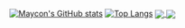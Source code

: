 
[![Maycon's GitHub stats](https://github-readme-stats.vercel.app/api?username=anuraghazra&theme=codeSTACKr&show_icons=true)](https://github.com/MayconCabral/github-readme-stats) [![Top Langs](https://github-readme-stats.vercel.app/api/top-langs/?username=anuraghazra&layout=compact&theme=codeSTACKr)](https://github.com/anuraghazra/github-readme-stats)
<a href="https://github.com/anuraghazra/github-readme-stats">
  <img align="center" src="[![Maycon's GitHub stats](https://github-readme-stats.vercel.app/api?username=anuraghazra&theme=codeSTACKr&show_icons=true)](https://github.com/MayconCabral/github-readme-stats)" />
</a>
<a href="https://github.com/anuraghazra/convoychat">
  <img align="center" src="[![Top Langs](https://github-readme-stats.vercel.app/api/top-langs/?username=anuraghazra&layout=compact&theme=codeSTACKr)](https://github.com/anuraghazra/github-readme-stats)" />
</a>
<!--
**MayconCabral/MayconCabral** is a ✨ _special_ ✨ repository because its `README.md` (this file) appears on your GitHub profile.

Here are some ideas to get you started:

- 🔭 I’m currently working on ...
- 🌱 I’m currently learning ...
- 👯 I’m looking to collaborate on ...
- 🤔 I’m looking for help with ...
- 💬 Ask me about ...
- 📫 How to reach me: ...
- 😄 Pronouns: ...
- ⚡ Fun fact: ...
-->
